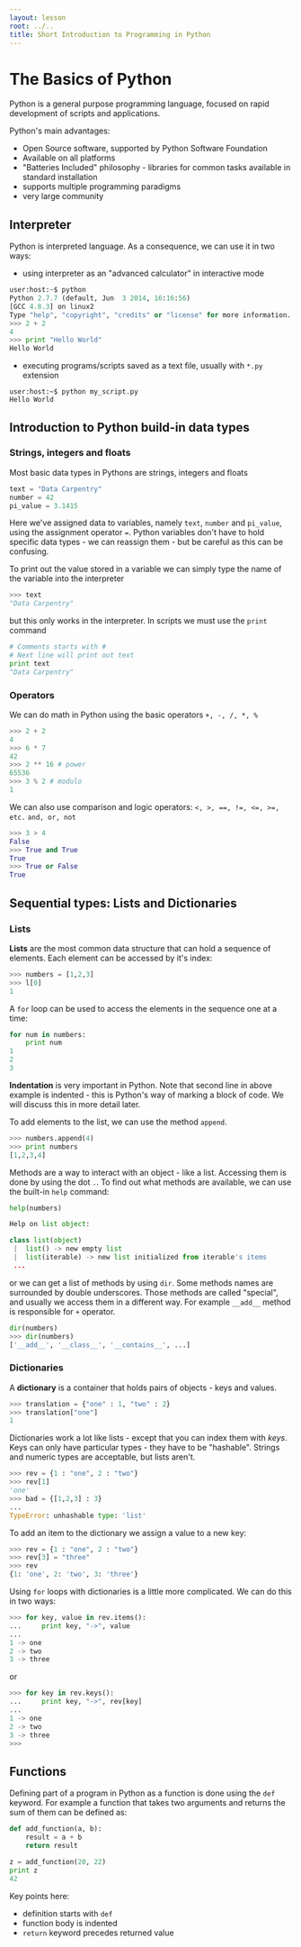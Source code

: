 ```yaml
---
layout: lesson
root: ../..
title: Short Introduction to Programming in Python
---
```


# The Basics of Python

Python is a general purpose programming language, focused on rapid development of scripts and applications.

Python's main advantages:
* Open Source software, supported by Python Software Foundation
* Available on all platforms
* "Batteries Included" philosophy - libraries for common tasks available in standard installation
* supports multiple programming paradigms
* very large community

## Interpreter

Python is interpreted language. As a consequence, we can use it in two ways:
* using interpreter as an "advanced calculator" in interactive mode

```python
user:host:~$ python
Python 2.7.7 (default, Jun  3 2014, 16:16:56)
[GCC 4.8.3] on linux2
Type "help", "copyright", "credits" or "license" for more information.
>>> 2 + 2
4
>>> print "Hello World"
Hello World
```
* executing programs/scripts saved as a text file, usually with `*.py` extension

```
user:host:~$ python my_script.py
Hello World
```

## Introduction to Python build-in data types

### Strings, integers and floats

Most basic data types in Pythons are strings, integers and floats

```python
text = "Data Carpentry"
number = 42
pi_value = 3.1415
```

Here we've assigned data to variables, namely `text`, `number` and `pi_value`,
using the assignment operator `=`. Python variables don't have to hold specific
data types - we can reassign them - but be careful as this can be confusing.

To print out the value stored in a variable we can simply type the name of the
variable into the interpreter

```python
>>> text
"Data Carpentry"
```

but this only works in the interpreter. In scripts we must use the `print` command

```python
# Comments starts with #
# Next line will print out text
print text
"Data Carpentry"
```

### Operators

We can do math in Python using the basic operators `+, -, /, *, %`

```python
>>> 2 + 2
4
>>> 6 * 7
42
>>> 2 ** 16 # power
65536
>>> 3 % 2 # modulo
1
```

We can also use comparison and logic operators:
`<, >, ==, !=, <=, >=, etc.`
`and, or, not`

```python
>>> 3 > 4
False
>>> True and True
True
>>> True or False
True
```

## Sequential types: Lists and Dictionaries

### Lists

**Lists** are the most common data structure that can hold a sequence of elements. Each element can be accessed by it's index:

```python
>>> numbers = [1,2,3]
>>> l[0]
1
```

A `for` loop can be used to access the elements in the sequence one at a time:

```python
for num in numbers:
    print num
1
2
3
```

**Indentation** is very important in Python. Note that second line in above example is indented - this is Python's way of marking a block of code. We will discuss this in more detail later.

To add elements to the list, we can use the method `append`.

```python
>>> numbers.append(4)
>>> print numbers
[1,2,3,4]
```

Methods are a way to interact with an object - like a list. Accessing them is
done by using the dot `.`.
To find out what methods are available, we can use the built-in `help` command:

```python
help(numbers)

Help on list object:

class list(object)
 |  list() -> new empty list
 |  list(iterable) -> new list initialized from iterable's items
 ...
```

or we can get a list of methods by using `dir`. Some methods names are surrounded by double underscores. Those methods are called "special", and usually we access them in a different way. For example `__add__` method is responsible for `+` operator.

```python
dir(numbers)
>>> dir(numbers)
['__add__', '__class__', '__contains__', ...]
```

### Dictionaries

A **dictionary** is a container that holds pairs of objects - keys and values.

```python
>>> translation = {"one" : 1, "two" : 2}
>>> translation["one"]
1
```

Dictionaries work a lot like lists - except that you can index them with
*keys*. Keys can only have particular types - they have to be
"hashable". Strings and numeric types are acceptable, but lists aren't.

```python
>>> rev = {1 : "one", 2 : "two"}
>>> rev[1]
'one'
>>> bad = {[1,2,3] : 3}
...
TypeError: unhashable type: 'list'
```

To add an item to the dictionary we assign a value to a new key:

```python
>>> rev = {1 : "one", 2 : "two"}
>>> rev[3] = "three"
>>> rev
{1: 'one', 2: 'two', 3: 'three'}
```

Using `for` loops with dictionaries is a little more complicated. We can do this in two ways:
```python
>>> for key, value in rev.items():
...     print key, "->", value
...
1 -> one
2 -> two
3 -> three
```
or
```python
>>> for key in rev.keys():
...     print key, "->", rev[key]
...
1 -> one
2 -> two
3 -> three
>>>
```

## Functions

Defining part of a program in Python as a function is done using the `def`
keyword. For example a function that takes two arguments and returns the sum of
them can be defined as:

```python
def add_function(a, b):
    result = a + b
    return result

z = add_function(20, 22)
print z
42
```

Key points here:
 - definition starts with `def`
 - function body is indented
 - `return` keyword precedes returned value
